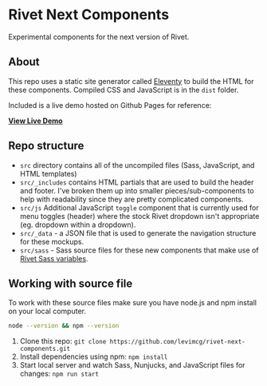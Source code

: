 # Rivet Next Components
Experimental components for the next version of Rivet.

## About
This repo uses a static site generator called [Eleventy](https://www.11ty.io/) to build the HTML for these components. Compiled CSS and JavaScript is in the `dist` folder.

Included is a live demo hosted on Github Pages for reference:

[**View Live Demo**](https://levimcg.github.io/rivet-next-components/)

## Repo structure
- `src` directory contains all of the uncompiled files (Sass, JavaScript, and HTML templates)
- `src/_includes` contains HTML partials that are used to build the header and footer. I've broken them up into smaller pieces/sub-components to help with readability since they are pretty complicated components.
- `src/js` Additional JavaScript `toggle` component that is currently used for menu toggles (header) where the stock Rivet dropdown isn't appropriate (eg. dropdown within a dropdown).
- `src/_data` - a JSON file that is used to generate the navigation structure for these mockups.
- `src/sass` - Sass source files for these new components that make use of [Rivet Sass variables](https://rivet.iu.edu/getting-started/sass/).

## Working with source file
To work with these source files make sure you have node.js and npm install on your local computer.

```bash
node --version && npm --version
```

1. Clone this repo: `git clone https://github.com/levimcg/rivet-next-components.git`
1. Install dependencies using npm: `npm install`
1. Start local server and watch Sass, Nunjucks, and JavaScript files for changes: `npm run start`


